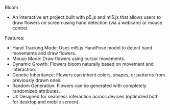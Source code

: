Bloom
- An interactive art project built with p5.js and ml5.js that allows users to draw flowers on screen using hand detection (via a webcam) or mouse control. 

Features:
- Hand Tracking Mode: Uses ml5.js HandPose model to detect hand movements and draw flowers.
- Mouse Mode: Draw flowers using cursor movements.
- Dynamic Growth: Flowers bloom naturally based on movement and interaction.
- Genetic Inheritance: Flowers can inherit colors, shapes, or patterns from previously drawn ones.
- Random Generation: Flowers can be generated with completely randomized attributes.
- UI: Designed for seamless interaction across devices (optimized both for desktop and mobile screen).
